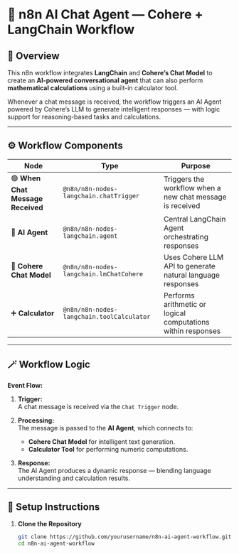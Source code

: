 # 🤖 n8n AI Chat Agent — Cohere + LangChain Workflow

## 🧠 Overview
This n8n workflow integrates **LangChain** and **Cohere’s Chat Model** to create an **AI-powered conversational agent** that can also perform **mathematical calculations** using a built-in calculator tool.

Whenever a chat message is received, the workflow triggers an AI Agent powered by Cohere’s LLM to generate intelligent responses — with logic support for reasoning-based tasks and calculations.

---

## ⚙️ Workflow Components

| Node | Type | Purpose |
|------|------|----------|
| 🟢 **When Chat Message Received** | `@n8n/n8n-nodes-langchain.chatTrigger` | Triggers the workflow when a new chat message is received |
| 🧩 **AI Agent** | `@n8n/n8n-nodes-langchain.agent` | Central LangChain Agent orchestrating responses |
| 💬 **Cohere Chat Model** | `@n8n/n8n-nodes-langchain.lmChatCohere` | Uses Cohere LLM API to generate natural language responses |
| ➕ **Calculator** | `@n8n/n8n-nodes-langchain.toolCalculator` | Performs arithmetic or logical computations within responses |

---

## 🪄 Workflow Logic

**Event Flow:**

1. **Trigger:**  
   A chat message is received via the `Chat Trigger` node.

2. **Processing:**  
   The message is passed to the **AI Agent**, which connects to:
   - **Cohere Chat Model** for intelligent text generation.
   - **Calculator Tool** for performing numeric computations.

3. **Response:**  
   The AI Agent produces a dynamic response — blending language understanding and calculation results.

---

## 🚀 Setup Instructions

1. **Clone the Repository**
   ```bash
   git clone https://github.com/yourusername/n8n-ai-agent-workflow.git
   cd n8n-ai-agent-workflow
